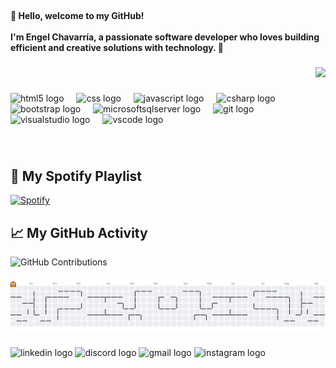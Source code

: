 <br clear="both">

<h4 align="left">👋 Hello, welcome to my GitHub!<br><br>I'm Engel Chavarría, a passionate software developer who loves building efficient and creative solutions with technology. 🚀</h4>

###

<div align="right">
  <img height="110" src="https://media1.giphy.com/media/v1.Y2lkPTc5MGI3NjExbzN1cXdxYzdibnQ5amEzb3oxYnB5MWVrd250YXA3dXg3dnpydmxjaSZlcD12MV9naWZzX3NlYXJjaCZjdD1n/aN9GqoR7OD3nq/giphy.webp"  />
</div>

###

<div align="left">
  <img src="https://cdn.jsdelivr.net/gh/devicons/devicon/icons/html5/html5-original.svg" height="40" alt="html5 logo"  />
  <img width="12" />
  <img src="https://cdn.jsdelivr.net/gh/devicons/devicon/icons/css3/css3-original.svg" height="40" alt="css logo"  />
  <img width="12" />
  <img src="https://cdn.jsdelivr.net/gh/devicons/devicon/icons/javascript/javascript-original.svg" height="40" alt="javascript logo"  />
  <img width="12" />
  <img src="https://cdn.jsdelivr.net/gh/devicons/devicon/icons/csharp/csharp-original.svg" height="40" alt="csharp logo"  />
  <img width="12" />
  <img src="https://cdn.jsdelivr.net/gh/devicons/devicon/icons/bootstrap/bootstrap-original.svg" height="40" alt="bootstrap logo"  />
  <img width="12" />
  <img src="https://cdn.jsdelivr.net/gh/devicons/devicon/icons/microsoftsqlserver/microsoftsqlserver-plain.svg" height="40" alt="microsoftsqlserver logo"  />
  <img width="12" />
  <img src="https://cdn.jsdelivr.net/gh/devicons/devicon/icons/git/git-original.svg" height="40" alt="git logo"  />
  <img width="12" />
  <img src="https://cdn.jsdelivr.net/gh/devicons/devicon/icons/visualstudio/visualstudio-plain.svg" height="40" alt="visualstudio logo"  />
  <img width="12" />
  <img src="https://cdn.jsdelivr.net/gh/devicons/devicon/icons/vscode/vscode-original.svg" height="40" alt="vscode logo"  />
</div>

###

<br clear="both">

## 🎵 My Spotify Playlist

[![Spotify](https://spotify-recently-played-readme.vercel.app/api?user=313i8lt3caq4hyeksit3rozwsj&count=5&unique=true)](https://open.spotify.com/user/313i8lt3caq4hyeksit3rozwsj)

###

## 📈 My GitHub Activity

![GitHub Contributions](https://github-readme-activity-graph.vercel.app/graph?username=Engel-s&theme=react-dark&hide_border=true&area=true)

###

<picture>
  <source media="(prefers-color-scheme: dark)" srcset="https://raw.githubusercontent.com/Engel-s/Engel-s/output/pacman-contribution-graph-dark.svg">
  <source media="(prefers-color-scheme: light)" srcset="https://raw.githubusercontent.com/Engel-s/Engel-s/output/pacman-contribution-graph.svg">
  <img alt="pacman contribution graph" src="https://raw.githubusercontent.com/Engel-s/Engel-s/output/pacman-contribution-graph.svg">
</picture>

###

<div align="left">
  <img src="https://raw.githubusercontent.com/maurodesouza/profile-readme-generator/master/src/assets/icons/social/linkedin/default.svg" width="52" height="40" alt="linkedin logo"  />
  <img src="https://raw.githubusercontent.com/maurodesouza/profile-readme-generator/master/src/assets/icons/social/discord/default.svg" width="52" height="40" alt="discord logo"  />
  <img src="https://raw.githubusercontent.com/maurodesouza/profile-readme-generator/master/src/assets/icons/social/gmail/default.svg" width="52" height="40" alt="gmail logo"  />
  <img src="https://raw.githubusercontent.com/maurodesouza/profile-readme-generator/master/src/assets/icons/social/instagram/default.svg" width="52" height="40" alt="instagram logo"  />
</div>

###
